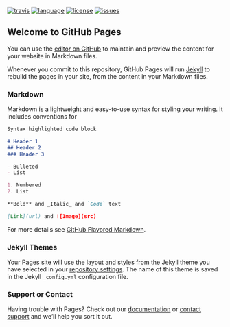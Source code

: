 [![travis][badge.travis]][travis]
[![language][badge.language]][language]
[![license][badge.license]][license]
[![issues][badge.issues]][issues]

[badge.travis]: https://img.shields.io/travis/twon/twon.github.io/source.svg?logo=travis
[badge.language]: https://img.shields.io/badge/language-Ruby-yellow.svg
[badge.license]: https://img.shields.io/badge/license-MIT-blue.svg
[badge.issues]: https://img.shields.io/github/issues/twon/twon.github.io.svg

[travis]: https://travis-ci.com/twon/twon.github.io
[language]: https://en.wikipedia.org/wiki/Ruby
[license]: https://en.wikipedia.org/wiki/MIT_License
[issues]: http://github.com/twon/twon.github.io/issues

## Welcome to GitHub Pages

You can use the [editor on GitHub](https://github.com/Twon/twon.github.io/edit/master/README.md) to maintain and preview the content for your website in Markdown files.

Whenever you commit to this repository, GitHub Pages will run [Jekyll](https://jekyllrb.com/) to rebuild the pages in your site, from the content in your Markdown files.

### Markdown

Markdown is a lightweight and easy-to-use syntax for styling your writing. It includes conventions for

```markdown
Syntax highlighted code block

# Header 1
## Header 2
### Header 3

- Bulleted
- List

1. Numbered
2. List

**Bold** and _Italic_ and `Code` text

[Link](url) and ![Image](src)
```

For more details see [GitHub Flavored Markdown](https://guides.github.com/features/mastering-markdown/).

### Jekyll Themes

Your Pages site will use the layout and styles from the Jekyll theme you have selected in your [repository settings](https://github.com/Twon/twon.github.io/settings). The name of this theme is saved in the Jekyll `_config.yml` configuration file.

### Support or Contact

Having trouble with Pages? Check out our [documentation](https://help.github.com/categories/github-pages-basics/) or [contact support](https://github.com/contact) and we’ll help you sort it out.
